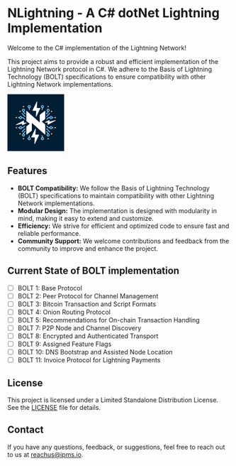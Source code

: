 # NLightning - A C# dotNet Lightning Implementation

Welcome to the C# implementation of the Lightning Network!

This project aims to provide a robust and efficient implementation of the Lightning Network protocol in C#. We adhere to the Basis of Lightning Technology (BOLT) specifications to ensure compatibility with other Lightning Network implementations.

<img src="logo.png">

## Features

- **BOLT Compatibility:** We follow the Basis of Lightning Technology (BOLT) specifications to maintain compatibility with other Lightning Network implementations.
- **Modular Design:** The implementation is designed with modularity in mind, making it easy to extend and customize.
- **Efficiency:** We strive for efficient and optimized code to ensure fast and reliable performance.
- **Community Support:** We welcome contributions and feedback from the community to improve and enhance the project.

## Current State of BOLT implementation

- [ ] BOLT 1: Base Protocol
- [ ] BOLT 2: Peer Protocol for Channel Management
- [ ] BOLT 3: Bitcoin Transaction and Script Formats
- [ ] BOLT 4: Onion Routing Protocol
- [ ] BOLT 5: Recommendations for On-chain Transaction Handling
- [ ] BOLT 7: P2P Node and Channel Discovery
- [ ] BOLT 8: Encrypted and Authenticated Transport
- [ ] BOLT 9: Assigned Feature Flags
- [ ] BOLT 10: DNS Bootstrap and Assisted Node Location
- [ ] BOLT 11: Invoice Protocol for Lightning Payments

## License

This project is licensed under a Limited Standalone Distribution License. See the [LICENSE](LICENSE) file for details.

## Contact

If you have any questions, feedback, or suggestions, feel free to reach out to us at reachus@ipms.io.
